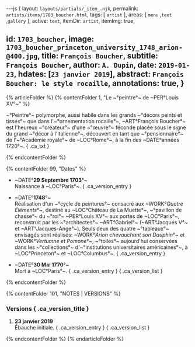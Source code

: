 ---js
{
  layout:    `layouts/partials/_item_.njk`,
  permalink: `artists/items/1703_boucher.html`,
  tags:      [ `artist` ],
  areas:     [ `menu` ,`text` ,`gallery` ],
  active:    `text`,
  itemDir:   `artist`,
  itemImg:   true,
  
  id:        `1703_boucher`,
  image:     `1703_boucher_princeton_university_1748_arion-@400.jpg`,
  title:     `François Boucher`,
  subtitle:  `François Boucher`,
  author:    `A. Dupin`,
  date:      `2019-01-23`,
  hdates:    [`23 janvier 2019`],
  abstract:  `François Boucher: le style rocaille`,
  annotations:  true,
}
---

[comment]: # (======== Article ========)

{% articleFolder %}
{% contentFolder 1, "Le ~°peintre°~ de ~PER°Louis XV°~" %}

~°Peintre°~ polymorphe, aussi habile dans les grands ~°décors peints et tissés°~ que dans l'~°ornementation rocaille°~, ~ART°François Boucher°~ est l'heureux ~°créateur°~ d'une ~°œuvre°~ féconde placée sous le signe du grand ~°décor à l'italienne°~, découvert en tant que ~°pensionnaire°~ de l'~°Académie royale°~ de ~LOC°Rome°~, à la fin des ~DATE°années 1720°~.  { .ca_txt }

{% endcontentFolder %}

{% contentFolder 99, "Dates" %}

+ ~DATE°**29 Septembre 1703**°~  
  Naissance à ~LOC°Paris°~. { .ca_version_entry }

+ ~DATE°**1748**°~  
  Réalisation d'un ~°cycle de peintures°~ consacré aux ~WORK°_Quatre Éléments_°~, destiné au ~LOC°Château de La Muette°~, ~°pavillon de chasse°~ du ~°roi°~ ~PER°Louis XV°~ aux portes de ~LOC°Paris°~, reconstruit par les ~°architectes°~ ~ART°Gabriel°~ (~ART°Jacques V°~ et ~ART°Jacques-Ange°~). Seuls deux des quatre ~°tableaux°~ envisagés sont réalisés: ~WORK°_Arion chevauchant son Dauphin_°~ et ~WORK°_Vertumne et Pomone_°~, ~°toiles°~ aujourd'hui conservées dans les ~°collections°~ d'~°institutions universitaires américaines°~, à ~LOC°Princeton°~ et ~LOC°Columbus°~. { .ca_version_entry }

+ ~DATE°**30 Mai 1770**°~  
  Mort à ~LOC°Paris°~.  { .ca_version_entry }
{ .ca_version_list }

{% endcontentFolder %}

[comment]: # (======== Footnotes ========)

{% contentFolder 101, "NOTES | VERSIONS" %}

[comment]: # (======== Historique ========)

### Versions { .ca_version_title }

1. **23 janvier 2019**  
  Ébauche initiale. { .ca_version_entry }
{ .ca_version_list }

{% endcontentFolder %}
{% endarticleFolder %}
